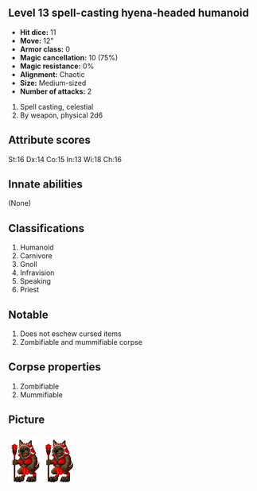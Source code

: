 ## Level 13 spell-casting hyena-headed humanoid

- **Hit dice:** 11
- **Move:** 12"
- **Armor class:** 0
- **Magic cancellation:** 10 (75%)
- **Magic resistance:** 0%
- **Alignment:** Chaotic
- **Size:** Medium-sized
- **Number of attacks:** 2
1. Spell casting, celestial
2. By weapon, physical 2d6

## Attribute scores

St:16 Dx:14 Co:15 In:13 Wi:18 Ch:16

## Innate abilities

(None)

## Classifications

1. Humanoid
2. Carnivore
3. Gnoll
4. Infravision
5. Speaking
6. Priest

## Notable

1. Does not eschew cursed items
2. Zombifiable and mummifiable corpse

## Corpse properties

1. Zombifiable
2. Mummifiable

## Picture

![Gnoll supreme warden](https://github.com/hyvanmielenpelit/GnollHackTileSet/blob/main/Monsters/gnoll_supreme_warden/gnoll_supreme_warden.png) ![Gnoll supreme warden](https://github.com/hyvanmielenpelit/GnollHackTileSet/blob/main/Monsters/gnoll_supreme_warden/gnoll_supreme_warden_female.png)
